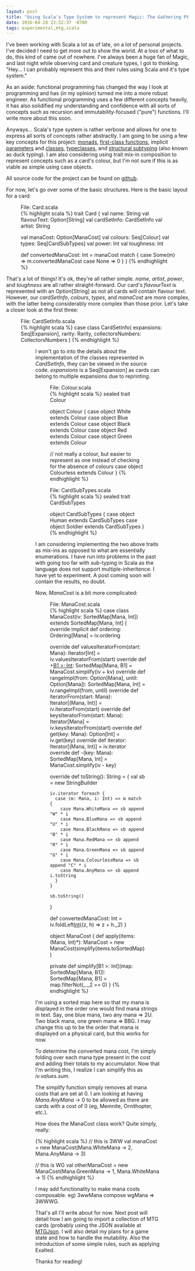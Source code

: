 ```yaml
---
layout: post
title: "Using Scala's Type System to represent Magic: The Gathering Pt. 1"
date: 2016-04-28 22:52:37 -0700
tags: experimental,mtg,scala
---
```

I've been working with Scala a lot as of late, on a lot of personal projects. I've decided I need to get more
out to show the world. At a loss of what to do, this kind of came out of nowhere. I've always been a huge fan of Magic,
and last night while observing card and creature types, I got to thinking. "Hey... I can probably represent this and
their rules using Scala and it's type system."

As an aside: functional programming has changed the way I look at programming and has (in my opinion) turned me into
a more robust engineer. As functional programming uses a few different concepts heavily, it has also solidified my
understanding and confidence with all sorts of concepts such as recursion and immutability-focused ("pure") functions.
I'll write more about this soon.

Anyways... Scala's type system is rather verbose and allows for one to express all sorts of concepts rather abstractly.
I am going to be using a few key concepts for this project: [monads][1], [first-class functions][2], implicit [parameters][3]
and [classes][4], [typeclasses][5], and [structural subtyping][6] (also known as duck typing). I am also considering using trait
mix-in composition to represent concepts such as a card's colour, but I'm not sure if this is as viable as simple using
case objects.

  [1]: https://github.com/fpinscala/fpinscala/wiki/Chapter-11:-Monads
  [2]: https://en.wikipedia.org/wiki/First-class_function
  [3]: http://docs.scala-lang.org/tutorials/tour/implicit-parameters.html
  [4]: http://docs.scala-lang.org/overviews/core/implicit-classes.html
  [5]: http://www.cakesolutions.net/teamblogs/demystifying-implicits-and-typeclasses-in-scala
  [6]: http://langexplr.blogspot.ca/2007/07/structural-types-in-scala-260-rc1.html

All source code for the project can be found on [github](https://github.com/schwitzerm/scala-mtg-types).

For now, let's go over some of the basic structures. Here is the basic layout for a card:

<figure>
<figcaption>    File: Card.scala</figcaption>
{% highlight scala %}
trait Card {
  val name: String
  val flavourText: Option[String]
  val cardSetInfo: CardSetInfo
  val artist: String

  val manaCost: Option[ManaCost]
  val colours: Seq[Colour]
  val types: Seq[CardSubTypes]
  val power: Int
  val toughness: Int

  def convertedManaCost: Int = manaCost match {
    case Some(m) => m.convertedManaCost
    case None => 0
  }
}
{% endhighlight %}
</figure>

That's a lot of things! It's ok, they're all rather simple. _name_, _artist_, _power_, and _toughness_ are all rather
straight-forward. Our card's _flavourText_ is represented with an Option[String] as not all cards will contain
flavour text. However, our _cardSetInfo_, _colours_, _types_, and _manaCost_ are more complex, with the latter being
considerably more complex than those prior. Let's take a closer look at the first three:

<figure>
<figcaption>    File: CardSetInfo.scala</figcaption>
{% highlight scala %}
case class CardSetInfo(
  expansions: Seq[Expansion],
  rarity: Rarity,
  collectorsNumbers: CollectorsNumbers
)
{% endhighlight %}
<figure>

I won't go to into the details about the implementation of the classes represented in _CardSetInfo_, they can be viewed
in the source code. _expansions_ is a Seq[Expansion] as cards can belong to multiple expansions due to reprinting.

<figure>
<figcaption>    File: Colour.scala</figcaption>
{% highlight scala %}
sealed trait Colour

object Colour {
  case object White extends Colour
  case object Blue extends Colour
  case object Black extends Colour
  case object Red extends Colour
  case object Green extends Colour

  // not really a colour, but easier to represent as one instead of checking for the absence of colours
  case object Colourless extends Colour
}
{% endhighlight %}
</figure>

<figure>
<figcaption>    File: CardSubTypes.scala</figcaption>
{% highlight scala %}
sealed trait CardSubTypes

object CardSubTypes {
  case object Human extends CardSubTypes
  case object Soldier extends CardSubTypes
}
{% endhighlight %}
</figure>

I am considering implementing the two above traits as mix-ins as opposed to what are essentially enumerations. I have
run into problems in the past with going too far with sub-typing in Scala as the language does not support
multiple-inheritence. I have yet to experiment. A post coming soon will contain the results, no doubt.

Now, _ManaCost_ is a bit more complicated:

<figure>
<figcaption>    File: ManaCost.scala </figcaption>
{% highlight scala %}
case class ManaCost(iv: SortedMap[Mana, Int]) extends SortedMap[Mana, Int] {
  override implicit def ordering: Ordering[Mana] = iv.ordering

  override def valuesIteratorFrom(start: Mana): Iterator[Int] = iv.valuesIteratorFrom(start)
  override def +[B1 >: Int](kv: (Mana, B1)): SortedMap[Mana, B1] = ManaCost.simplify(iv + kv)
  override def rangeImpl(from: Option[Mana], until: Option[Mana]): SortedMap[Mana, Int] = iv.rangeImpl(from, until)
  override def iteratorFrom(start: Mana): Iterator[(Mana, Int)] = iv.iteratorFrom(start)
  override def keysIteratorFrom(start: Mana): Iterator[Mana] = iv.keysIteratorFrom(start)
  override def get(key: Mana): Option[Int] = iv.get(key)
  override def iterator: Iterator[(Mana, Int)] = iv.iterator
  override def -(key: Mana): SortedMap[Mana, Int] = ManaCost.simplify(iv - key)

  override def toString(): String = {
    val sb = new StringBuilder

    iv.iterator foreach {
      case (m: Mana, i: Int) => m match {
        case Mana.WhiteMana => sb append "W" * i
        case Mana.BlueMana => sb append "U" * i
        case Mana.BlackMana => sb append "B" * i
        case Mana.RedMana => sb append "R" * i
        case Mana.GreenMana => sb append "G" * i
        case Mana.ColourlessMana => sb append "C" * i
        case Mana.AnyMana => sb append i.toString
      }
    }

    sb.toString()
  }

  def convertedManaCost: Int = iv.foldLeft[Int](0)((z, h) => z + h._2)
}

object ManaCost {
  def apply(items: (Mana, Int)*): ManaCost = new ManaCost(simplify(items.toSortedMap))

  private def simplify[B1 >: Int](map: SortedMap[Mana, B1]): SortedMap[Mana, B1] = map.filterNot(_._2 == 0)
}
{% endhighlight %}
</figure>

I'm using a sorted map here so that my mana is displayed in the order one would find mana strings in text. Say,
one blue mana, two any mana => 2U. Two black mana, one green mana => BBG. I may change this up to be the order
that mana is displayed on a physical card, but this works for now.

To determine the converted mana cost, I'm simply folding over each mana type present in the cost and adding their
totals to my accumulator. Now that I'm writing this, I realize I can simplify this as _iv.values.sum_.

The simplify function simply removes all mana costs that are set at 0. I am looking at having _Mana.AnyMana_ -> 0
to be allowed as there are cards with a cost of 0 (eg, Memnite, Ornithopter, etc.).
 
How does the ManaCost class work? Quite simply, really:

{% highlight scala %}
// this is 3WW
val manaCost = new ManaCost(Mana.WhiteMana -> 2, Mana.AnyMana -> 3)

// this is WG
val otherManaCost = new ManaCost(Mana.GreenMana -> 1, Mana.WhiteMana -> 1)
{% endhighlight %}

I may add functionality to make mana costs composable. eg) 3wwMana compose wgMana => 3WWWG.

That's all I'll write about for now. Next post will detail how I am going to import a collection of MTG cards
(probably using the JSON available at [MTGJson](http://www.mtgjson.com). I will also detail my plans for a game
state and how to handle the mutability. Also the introduction of some simple rules, such as applying Exalted.

Thanks for reading!
